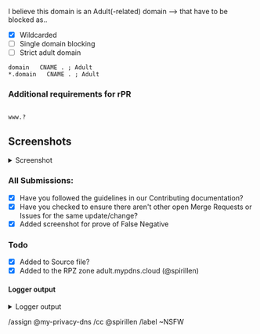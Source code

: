 <!-- Find tips in the bottom -->

I believe this domain is an Adult(-related) domain --> that have to be blocked as..

- [X] Wildcarded
- [ ] Single domain blocking
- [ ] Strict adult domain

```
domain   CNAME . ; Adult
*.domain   CNAME . ; Adult
```

### Additional requirements for rPR
```

www.?
```

## Screenshots
<details><summary>Screenshot</summary>


</details>

### All Submissions:
- [x] Have you followed the guidelines in our Contributing documentation?
- [x] Have you checked to ensure there aren't other open Merge Requests or Issues  for the same update/change?
- [x] Added screenshot for prove of False Negative

### Todo
- [X] Added to Source file?
- [X] Added to the RPZ zone adult.mypdns.cloud (@spirillen)

#### Logger output
<details><summary>Logger output</summary>

```md

```

</details>

/assign @my-privacy-dns
/cc @spirillen
/label ~NSFW


<!--
usage of www or not

Please check if you submission is using the the www or not and put that into
the section of

You can tell us you have checked this by adding either a
, a

or non in front of the www

+ www.domain  The domain uses **both** the `www` and the //non// `www` names.
- www.domain  The domain uses **only** the //non// `www` name.
www.domain  The domain uses **only** the `www.` name.
www.? Leaving the question mark tells us you haven't tested this

Tips & Tricks

If you are using ie. uBlock Origin, you can sort the log output with this
one-liner in bash.
See snippet: https://mypdns.org/-/snippets/2
-->
